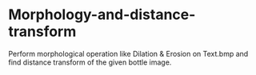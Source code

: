 # Morphology-and-distance-transform
Perform morphological operation like Dilation &amp; Erosion on Text.bmp and find distance transform of the given bottle image.
